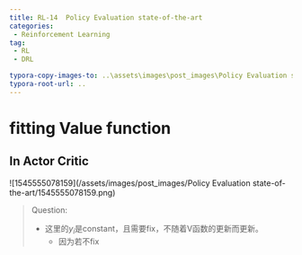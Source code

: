 ```yaml
---
title: RL-14  Policy Evaluation state-of-the-art
categories:
 - Reinforcement Learning
tag:
 - RL
 - DRL

typora-copy-images-to: ..\assets\images\post_images\Policy Evaluation state-of-the-art
typora-root-url: ..
---
```


# fitting Value function

## In Actor Critic

![1545555078159](/assets/images/post_images/Policy Evaluation state-of-the-art/1545555078159.png)

> Question: 
>
> * 这里的$y_i$是constant，且需要fix，不随着V函数的更新而更新。
>   * 因为若不fix

